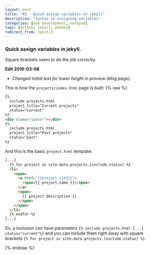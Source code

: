 ```yaml
---
layout: post
title: "#3 - Quick assign variables in jekyll"
description: "Syntax to assigning variables"
categories: [web development, notepad]
tags: [github, jekyll, webdev]
redirect_from: /post/3
---
```


### Quick assign variables in jekyll.

Square brackets seem to do the job correctly.

**Edit 2016-03-08**
- _Changed initial text for lower height in preview (blog page)._


This is how the `projects/index.html` page is built:
{% raw %}
```html
{%
  include projects.html
  project_title="Current projects"
  status="current"
%}
<div class="spacer"></div>
{%
  include projects.html
  project_title="Past projects"
  status="past"
%}
```

And this is the basic `project.html` template:

```html
[...]
  {% for project in site.data.projects.[include.status] %}
  <li>
    <span>
      <a href="{{project.site}}">
        <span>{{ project.name }}</span>
      </a>
      <span>
        {{ project.description }}
      </span>
    </span>
  </li>
  {% endfor %}
[...]
```

So, a inclusion can have parameters `{% include projects.html [...] status="current"%}` and you can include them right away with square brackets `{% for project in site.data.projects.[include.status] %}`.

{% endraw %}
